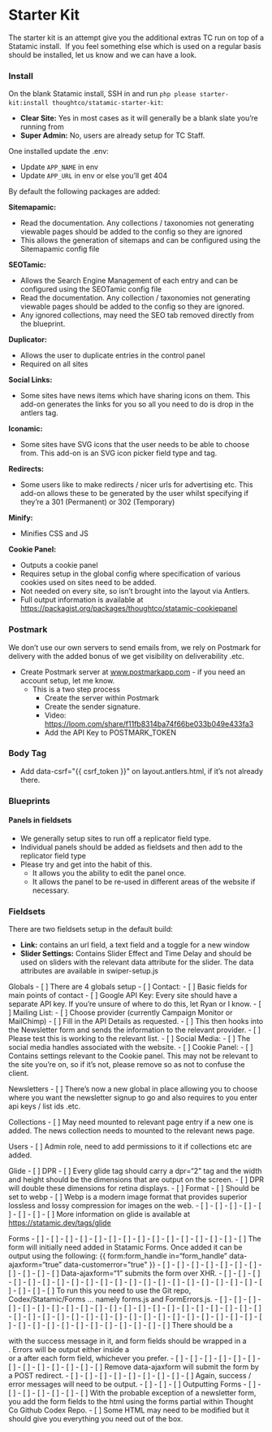 # Starter Kit
The starter kit is an attempt give you the additional extras TC run on top of a Statamic install.  If you feel something else which is used on a regular basis should be installed, let us know and we can have a look.

### Install

On the blank Statamic install, SSH in and run `php please starter-kit:install thoughtco/statamic-starter-kit`:
- **Clear Site:** Yes in most cases as it will generally be a blank slate you’re running from
- **Super Admin:** No, users are already setup for TC Staff.

One installed update the .env:
- Update ``APP_NAME`` in env
- Update ``APP_URL`` in env or else you’ll get 404

By default the following packages are added:

**Sitemapamic:**
- Read the documentation. Any collections / taxonomies not generating viewable pages should be added to the config so they are ignored 
- This allows the generation of sitemaps and can be configured using the Sitemapamic config file

**SEOTamic:**
- Allows the Search Engine Management of each entry and can be configured using the SEOTamic config file
- Read the documentation. Any collection / taxonomies not generating viewable pages should be added to the config so they are ignored.
- Any ignored collections, may need the SEO tab removed directly from the blueprint. 
  
**Duplicator:**
- Allows the user to duplicate entries in the control panel
- Required on all sites 

**Social Links:**
- Some sites have news items which have sharing icons on them. This add-on generates the links for you so all you need to do is drop in the antlers tag. 

**Iconamic:**
- Some sites have SVG icons that the user needs to be able to choose from. This add-on is an SVG icon picker field type and tag. 

**Redirects:**
- Some users like to make redirects / nicer urls for advertising etc. This add-on allows these to be generated by the user whilst specifying if they’re a 301 (Permanent) or 302 (Temporary) 

**Minify:**
- Minifies CSS and JS 

**Cookie Panel:**
- Outputs a cookie panel
- Requires setup in the global config where specification of various cookies used on sites need to be added.
- Not needed on every site, so isn’t brought into the layout via Antlers.
- Full output information is available at https://packagist.org/packages/thoughtco/statamic-cookiepanel

### Postmark
We don’t use our own servers to send emails from, we rely on Postmark for delivery with the added bonus of we get visibility on deliverability .etc.

- Create Postmark server at www.postmarkapp.com - if you need an account setup, let me know. 
    - This is a two step process
        - Create the server within Postmark
        - Create the sender signature.
        - Video: https://loom.com/share/f11fb8314ba74f66be033b049e433fa3
        - Add the API Key to POSTMARK_TOKEN

### Body Tag
- Add  data-csrf="{{ csrf_token }}" on layout.antlers.html, if it’s not already there.

### Blueprints

#### Panels in fieldsets
- We generally setup sites to run off a replicator field type. 
- Individual panels should be added as fieldsets and then add to the replicator field type
- Please try and get into the habit of this.
    - It allows you the ability to edit the panel once.
    - It allows the panel to be re-used in different areas of the website if necessary.

### Fieldsets
There are two fieldsets setup in the default build:
- **Link:** contains an url field, a text field and a toggle for a new window
- **Slider Settings:** Contains Slider Effect and Time Delay and should be used on sliders with the relevant data attribute for the slider. The data attributes are available in swiper-setup.js

Globals
    - [ ] There are 4 globals setup
        - [ ] Contact: 
            - [ ] Basic fields for main points of contact
            - [ ] Google API Key: Every site should have a separate API key. If you’re unsure of where to do this, let Ryan or I know.
        - [ ] Mailing List:
            - [ ] Choose provider (currently Campaign Monitor or MailChimp)
            - [ ] Fill in the API Details as requested.
            - [ ] This then hooks into the Newsletter form and sends the information to the relevant provider.
            - [ ] Please test this is working to the relevant list.
        - [ ] Social Media:
            - [ ] The social media handles associated with the website.
        - [ ] Cookie Panel:
            - [ ] Contains settings relevant to the Cookie panel. This may not be relevant to the site you’re on, so if it’s not, please remove so as not to confuse the client.

Newsletters
    - [ ] There’s now a new global in place allowing you to choose where you want the newsletter signup to go and also requires to you enter api keys / list ids .etc.

Collections
    - [ ] May need mounted to relevant page entry if a new one is added. The news collection needs to mounted to the relevant news page.

Users
    - [ ] Admin role, need to add permissions to it if collections etc are added.

Glide
    - [ ] DPR
        - [ ] Every glide tag should carry a dpr=“2” tag and the width and height should be the dimensions that are output on the screen.
        - [ ] DPR will double these dimensions for retina displays.
    - [ ] Format
        - [ ] Should be set to webp
        - [ ] Webp is a modern image format that provides superior lossless and lossy compression for images on the web.
    - [ ]     - [ ]     - [ ]     - [ ]     - [ ]     - [ ]     - [ ]     - [ ] More information on glide is available at https://statamic.dev/tags/glide

Forms
    - [ ]     - [ ]     - [ ]     - [ ]     - [ ]     - [ ]     - [ ]     - [ ]     - [ ]     - [ ]     - [ ]     - [ ]     - [ ]     - [ ]     - [ ] The form will initially need added in Statamic Forms. Once added it can be output using the following:
{{ form:form_handle in=“form_handle” data-ajaxform=“true” data-customerror="true" }}
    - [ ]     - [ ]     - [ ]     - [ ]     - [ ]     - [ ]     - [ ]     - [ ]     - [ ]     - [ ]     - [ ] Data-ajaxform=“1” submits the form over XHR. 
        - [ ]         - [ ]         - [ ]         - [ ]         - [ ]         - [ ]         - [ ]         - [ ]         - [ ]         - [ ]         - [ ]         - [ ]         - [ ]         - [ ]         - [ ]         - [ ]         - [ ]         - [ ]         - [ ]         - [ ]         - [ ]         - [ ]         - [ ]         - [ ] To run this you need to use the Git repo, Codex/Statamic/Forms … namely forms.js and FormErrors.js. 
        - [ ]         - [ ]         - [ ]         - [ ]         - [ ]         - [ ]         - [ ]         - [ ]         - [ ]         - [ ]         - [ ]         - [ ]         - [ ]         - [ ]         - [ ]         - [ ]         - [ ]         - [ ]         - [ ]         - [ ]         - [ ]         - [ ]         - [ ]         - [ ]         - [ ]         - [ ]         - [ ]         - [ ]         - [ ]         - [ ]         - [ ]         - [ ]         - [ ]         - [ ]         - [ ]         - [ ]         - [ ]         - [ ]         - [ ]         - [ ]         - [ ]         - [ ]         - [ ]         - [ ]         - [ ]         - [ ]         - [ ]         - [ ]         - [ ]         - [ ] There should be a <div class=“success”> with the success message in it, and form fields should be wrapped in a <div class=“fields”>. Errors will be output either inside a <div class=“errors”> or a <span class=“error”> after each form field, whichever you prefer.
    - [ ]     - [ ]     - [ ]     - [ ]     - [ ]     - [ ]     - [ ]     - [ ]     - [ ]     - [ ]     - [ ]     - [ ]     - [ ] Remove data-ajaxform will submit the form by a POST redirect. 
        - [ ]         - [ ]         - [ ]         - [ ]         - [ ]         - [ ]         - [ ]         - [ ]         - [ ] Again, success / error messages will need to be output.
    - [ ]     - [ ]     - [ ] Outputting Forms
        - [ ]         - [ ]         - [ ]         - [ ]         - [ ]         - [ ]         - [ ] With the probable exception of a newsletter form, you add the form fields to the html using the forms partial within Thought Co Github Codex Repo. 
            - [ ] Some HTML may need to be modified but it should give you everything you need out of the box.
